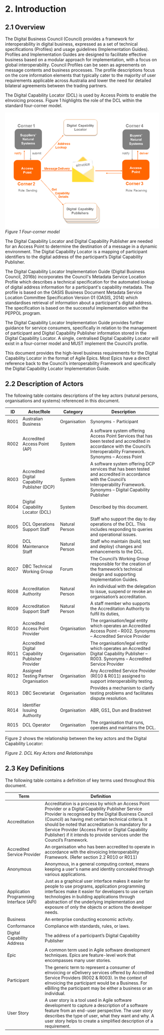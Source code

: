 # 2.	Introduction
## 2.1	Overview
The Digital Business Council (Council) provides a framework for interoperability in digital business, expressed as a set of technical specifications (Profiles) and usage guidelines (Implementation Guides). Profiles and Implementation Guides are designed to facilitate effective business based on a modular approach for implementation, with a focus on global interoperability.
Council Profiles can be seen as agreements on message contents and business processes. The profile descriptions focus on the core information elements that typically cater to the majority of user requirements applicable across Australia and lower the need for detailed bilateral agreements between the trading partners.

The Digital Capability Locator (DCL) is used by Access Points to enable the eInvoicing process.  Figure 1 highlights the role of the DCL within the standard four-corner model.
 
![Four-corner model](../images/FourCornerModel-01.png)
*Figure 1 Four-corner model*


The Digital Capability Locator and Digital Capability Publisher are needed for an Access Point to determine the destination of a message in a dynamic environment. The Digital Capability Locator is a mapping of participant identifiers to the digital address of the participant’s Digital Capability Publisher. 


The Digital Capability Locator Implementation Guide (Digital Business Council, 2016b) incorporates the Council's Metadata Service Location Profile which describes a technical specification for the automated lookup of digital address information for a participant's capability metadata. The profile is based on the OASIS Business Document Metadata Service Location Committee Specification Version 01 (OASIS, 2014) which standardises retrieval of information about a participant's digital address.  The specification is based on the successful implementation within the PEPPOL program.


The Digital Capability Locator Implementation Guide provides further guidance for service consumers, specifically in relation to the management of participant and Digital Capability Publisher information stored in the Digital Capability Locator.
A single, centralised Digital Capability Locator will exist in a four-corner model and MUST implement the Council’s profile.

This document provides the high-level business requirements for the Digital Capability Locator in the format of Agile Epics.   Most Epics have a direct reference back to the Council’s interoperability Framework and specifically the Digital Capability Locator Implementation Guide.


## 2.2	Description of Actors
The following table contains descriptions of the key actors (natural persons, organisations and systems) referenced in this document.


ID | Actor/Role	| Category | Description
---|---|---|---
R001 | Australian Business | Organisation | Synonyms - Participant
R002 | Accredited Access Point (AP) | System | A software system offering Access Point Services that has been tested and accredited in accordance with the Council’s Interoperability Framework. Synonyms – Access Point
R003 | Accredited Digital Capability Publisher (DCP) | System | A software system offering DCP services that has been tested and accredited in accordance with the Council’s Interoperability Framework. Synonyms – Digital Capability Publisher
R004 | Digital Capability Locator (DCL) | System | Described by this document.
R005 | DCL Operations Support Staff | Natural Person | Staff who support the day to day operations of the DCL.  This includes responding to queries and operational issues.
R006 | DCL Maintenance Staff | Natural Person | Staff who maintain (build, test and deploy) changes and enhancements to the DCL.
R007 | DBC Technical Working Group | Forum | The Council’s Working Group responsible for the creation of the framework’s technical design and supporting Implementation Guides.
R008 | Accreditation Authority | Natural Person | An individual with the delegation to issue, suspend or revoke an organisation’s accreditation.
R009 | Accreditation Support Staff | Natural Person | A staff member who supports the Accreditation Authority to fulfil its duties,
R010 | Accredited Access Point Provider | Organisation | The organisation/legal entity which operates an Accredited Access Point – R002. Synonyms – Accredited Service Provider
R011 | Accredited Digital Capability Publisher Provider | Organisation | The organisation/legal entity which operates an Accredited Digital Capability Publisher – R003. Synonyms – Accredited Service Provider
R012 | Assigned Testing Partner Organisation  | Organisation | Any Accredited Service Provider (R010 & R011) assigned to support interoperability testing.
R013 | DBC Secretariat | Organisation | Provides a mechanism to clarify testing problems and facilitates dispute resolution.
R014 | Identifier Issuing Authority | Organisation | ABR, GS1, Dun and Bradstreet
R015 | DCL Operator | Organisation | The organisation that runs, operates and maintains the DCL.

Figure 2 shows the relationship between the key actors and the Digital Capability Locator:
 
*Figure 2. DCL Key Actors and Relationships*
 
## 2.3	Key Definitions
The following table contains a definition of key terms used throughout this document.

Term | Definition
---|---
Accreditation | Accreditation is a process by which an Access Point Provider or a Digital Capability Publisher Service Provider is recognised by the Digital Business Council (Council) as having met certain technical criteria. It should be noted that accreditation is mandatory for a Service Provider (Access Point or Digital Capability Publisher) if it intends to provide services under the Council’s Framework.
Accredited Service Provider | An organisation who has been accredited to operate in accordance with the eInvoicing Interoperability Framework.  (Refer section 2.2 R010 or R011)
Anonymous | Anonymous, in a general computing context, means keeping a user's name and identity concealed through various applications.
Application Programming Interface (API) | Just as a graphical user interface makes it easier for people to use programs, application programming interfaces make it easier for developers to use certain technologies in building applications through abstraction  of the underlying implementation and exposure of only the objects or actions the developer needs.
Business | An enterprise conducting economic activity.
Conformance | Compliance with standards, rules, or laws.
Digital Capability Address | The address of a participant’s Digital Capability Publisher
Epic | A common term used in Agile software development techniques.  Epics are feature-level work that encompasses many user stories.
Participant | The generic term to represent a consumer of eInvoicing or eDelivery services offered by Accredited Service Providers (R002 & R003). In the context of eInvoicing the participant would be a Business.  For eBilling the participant may be either a business or an individual.
User Story | A user story is a tool used in Agile software development to capture a description of a software feature from an end-user perspective. The user story describes the type of user, what they want and why. A user story helps to create a simplified description of a requirement.

